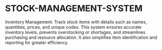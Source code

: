 # STOCK-MANAGEMENT-SYSTEM
Inventory Management: Track stock items with details such as names, quantities, prices, and unique codes. This system ensures accurate inventory levels, prevents overstocking or shortages, and streamlines purchasing and resource allocation. It also simplifies item identification and reporting for greater efficiency.
